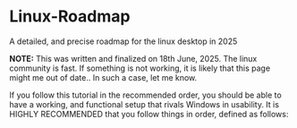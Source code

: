 # Linux-Roadmap
A detailed, and precise roadmap for the linux desktop in 2025

**NOTE:** This was written and finalized on 18th June, 2025. The linux community is fast. If something is not working, it is likely that this page might me out of date.. In such a case, let me know.

If you follow this tutorial in the recommended order, you should be able to have a working, and functional setup that rivals Windows in usability.
It is HIGHLY RECOMMENDED that you follow things in order, defined as follows:
